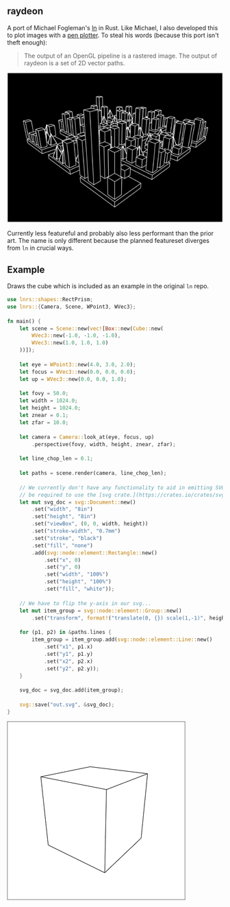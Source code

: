 ## raydeon
A port of Michael Fogleman's [ln](https://github.com/fogleman/ln) in Rust. Like Michael, I also developed this to plot images with a [pen plotter](https://shop.evilmadscientist.com/productsmenu/846).
To steal his words (because this port isn't theft enough):

> The output of an OpenGL pipeline is a rastered image. The output of raydeon is a set of 2D vector paths.

![](/examples/cityscape.png)

Currently less featureful and probably also less performant than the prior art. The name is only different because the planned featureset diverges from `ln` in crucial ways.

## Example
Draws the cube which is included as an example in the original `ln` repo.

```rust
use lnrs::shapes::RectPrism;
use lnrs::{Camera, Scene, WPoint3, WVec3};

fn main() {
    let scene = Scene::new(vec![Box::new(Cube::new(
        WVec3::new(-1.0, -1.0, -1.0),
        WVec3::new(1.0, 1.0, 1.0)
    ))]);

    let eye = WPoint3::new(4.0, 3.0, 2.0);
    let focus = WVec3::new(0.0, 0.0, 0.0);
    let up = WVec3::new(0.0, 0.0, 1.0);

    let fovy = 50.0;
    let width = 1024.0;
    let height = 1024.0;
    let znear = 0.1;
    let zfar = 10.0;

    let camera = Camera::look_at(eye, focus, up)
        .perspective(fovy, width, height, znear, zfar);

    let line_chop_len = 0.1;

    let paths = scene.render(camera, line_chop_len);

    // We currently don't have any functionality to aid in emitting SVG images, so you will
    // be required to use the [svg crate.](https://crates.io/crates/svg)
    let mut svg_doc = svg::Document::new()
        .set("width", "8in")
        .set("height", "8in")
        .set("viewBox", (0, 0, width, height))
        .set("stroke-width", "0.7mm")
        .set("stroke", "black")
        .set("fill", "none")
        .add(svg::node::element::Rectangle::new()
            .set("x", 0)
            .set("y", 0)
            .set("width", "100%")
            .set("height", "100%")
            .set("fill", "white"));

    // We have to flip the y-axis in our svg...
    let mut item_group = svg::node::element::Group::new()
        .set("transform", format!("translate(0, {}) scale(1,-1)", height));
    
    for (p1, p2) in &paths.lines {
        item_group = item_group.add(svg::node::element::Line::new()
            .set("x1", p1.x)
            .set("y1", p1.y)
            .set("x2", p2.x)
            .set("y2", p2.y));
    }

    svg_doc = svg_doc.add(item_group);

    svg::save("out.svg", &svg_doc);
}
```

![](/examples/cube.png)